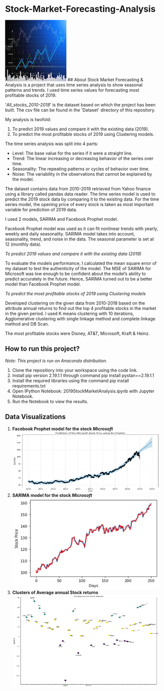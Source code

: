 # Stock-Market-Forecasting-Analysis
<img src="./images/banner.jpg" width = "200" height = "200">
## About
Stock Market Forecasting & Analysis is a project that uses time series analysis to show seasonal patterns and trends. I used time series values for forecasting most profitable stocks of 2019.

'*All_stocks_2010-2018*' is the dataset based on which the project has been built. The csv file can be found in the 'Dataset' directory of this repository.

My analysis is twofold:
1. To predict 2019 values and compare it with the existing data (2019).
2. To predict the most profitable stocks of 2019 using Clustering models.

The time series analysis was split into 4 parts:
- Level: The base value for the series if it were a straight line.
- Trend: The linear increasing or decreasing behavior of the series over time.
- Seasonality: The repeating patterns or cycles of behavior over time.
- Noise: The variability in the observations that cannot be explained by the model.

The dataset contains data from 2010-2019 retrieved from Yahoo finance using a library called pandas data reader. The time series model is used to predict the 2019 stock data by comparing it to the existing data. For the time series model, the opening price of every stock is taken as most important variable for prediction of 2019 data.

I used 2 models, SARIMA and Facebook Prophet model.
 
Facebook Prophet model was used as it can fit nonlinear trends with yearly, weekly and daily seasonality. SARIMA model takes into account, seasonality, trend, and noise in the data. The seasonal parameter is set at 12 (monthly data).

*To predict 2019 values and compare it with the existing data (2019)*

To evaluate the models performance, I calculated the mean square error of my dataset to test the authenticity of the model. The MSE of SARIMA for Microsoft was low enough to be confident about the model’s ability to predict accurately in the future. Hence, SARIMA turned out to be a better model than Facebook Prophet model.

*To predict the most profitable stocks of 2019 using Clustering models*

Developed clustering on the given data from 2010-2018 based on the attribute annual returns to find out the top 4 profitable stocks in the market in the given period. I used K means clustering with 10 iterations, Agglomerative clustering with single linkage method and complete linkage method and DB Scan.

The most profitable stocks were Disney, AT&T, Microsoft, Kraft & Heinz.

## How to run this project?
_Note: This project is run on Anaconda distribution._
1. Clone the repositiory into your workspace using the code link.
2. Install pip version 2.19.1.1 through command pip install pystan==2.19.1.1
3. Install the required libraries using the command pip install requirements.txt
4. Open IPython Notebook: 2019StockMarketAnalysis.ipynb with Jupyter Notebook.
5. Run the Notebook to view the results.

## Data Visualizations
1. **Facebook Prophet model for the stock _Microsoft_**
    <img align="center" src="./images/Facebook-Prophet-model.png" width="500" height="200" style="max-width:100%">
2. **SARIMA model for the stock _Microsoft_**
     <img align="center" src="./images/SARIMA-model.png" width="600" height="300" style="max-width:100%">
3. **Clusters of Average annual Stock returns**
     <img align="center" src="./images/Annual-stock-returns-Clusters.png" width="550" height="300" style="max-width:100%">
